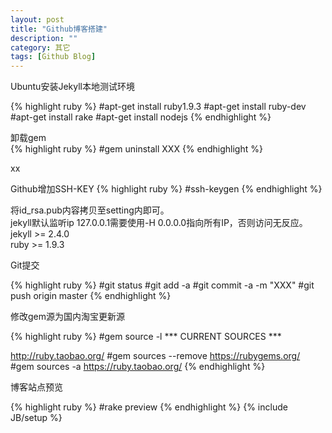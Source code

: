 ```yaml
---
layout: post
title: "Github博客搭建"
description: ""
category: 其它
tags: [Github Blog]
---
```

<h>
Ubuntu安装Jekyll本地测试环境
</h>
<p>
{% highlight ruby %}
#apt-get install ruby1.9.3
#apt-get install ruby-dev
#apt-get install rake
#apt-get install nodejs
{% endhighlight %}
</p>
<p>
卸载gem<br/>
{%  highlight ruby %}
#gem uninstall XXX
{% endhighlight %}
</p>
xx
<p>
Github增加SSH-KEY
{%  highlight ruby %}
#ssh-keygen
{% endhighlight %}
</p>
<p>
将id_rsa.pub内容拷贝至setting内即可。<br/>
jekyll默认监听ip 127.0.0.1需要使用-H 0.0.0.0指向所有IP，否则访问无反应。<br/>
jekyll >= 2.4.0<br/>
ruby >= 1.9.3
</p>
<p>
Git提交
</p>
{%  highlight ruby %}
#git status
#git add -a
#git commit -a -m "XXX"
#git push origin master
{% endhighlight %}
<p>
修改gem源为国内淘宝更新源
</p>
{%  highlight ruby %}
#gem source -l
*** CURRENT SOURCES ***
  
http://ruby.taobao.org/
#gem sources --remove https://rubygems.org/
#gem sources -a https://ruby.taobao.org/
{% endhighlight %}
<p>
博客站点预览
</p>
{%  highlight ruby %}
#rake preview
{% endhighlight %}
{% include JB/setup %}

